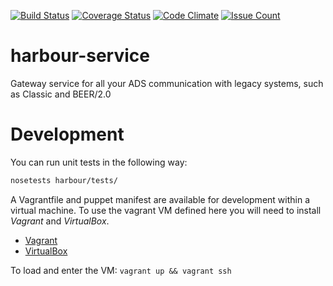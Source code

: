 [![Build Status](https://travis-ci.org/adsabs/harbour-service.svg?branch=master)](https://travis-ci.org/adsabs/harbour-service)
[![Coverage Status](https://coveralls.io/repos/adsabs/harbour-service/badge.svg?branch=master&service=github)](https://coveralls.io/github/adsabs/harbour-service?branch=master)
[![Code Climate](https://codeclimate.com/github/adsabs/harbour-service/badges/gpa.svg)](https://codeclimate.com/github/adsabs/harbour-service)
[![Issue Count](https://codeclimate.com/github/adsabs/harbour-service/badges/issue_count.svg)](https://codeclimate.com/github/adsabs/harbour-service)

# harbour-service

Gateway service for all your ADS communication with legacy systems, such as Classic and BEER/2.0

# Development

You can run unit tests in the following way:
```bash
nosetests harbour/tests/
```

A Vagrantfile and puppet manifest are available for development within a virtual machine. To use the vagrant VM defined here you will need to install *Vagrant* and *VirtualBox*. 

  * [Vagrant](https://docs.vagrantup.com)
  * [VirtualBox](https://www.virtualbox.org)

To load and enter the VM: `vagrant up && vagrant ssh`
